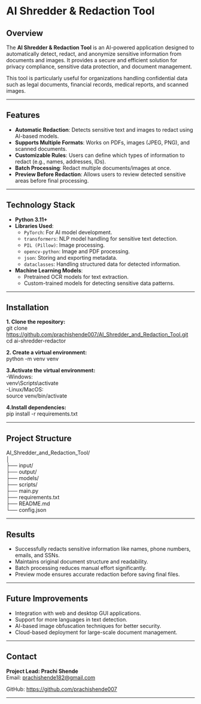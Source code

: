 # AI Shredder & Redaction Tool

## Overview
The **AI Shredder & Redaction Tool** is an AI-powered application designed to automatically detect, redact, and anonymize sensitive information from documents and images. It provides a secure and efficient solution for privacy compliance, sensitive data protection, and document management.

This tool is particularly useful for organizations handling confidential data such as legal documents, financial records, medical reports, and scanned images.  

---

## Features
- **Automatic Redaction**: Detects sensitive text and images to redact using AI-based models.
- **Supports Multiple Formats**: Works on PDFs, images (JPEG, PNG), and scanned documents.
- **Customizable Rules**: Users can define which types of information to redact (e.g., names, addresses, IDs).
- **Batch Processing**: Redact multiple documents/images at once.
- **Preview Before Redaction**: Allows users to review detected sensitive areas before final processing.

---

## Technology Stack
- **Python 3.11+**
- **Libraries Used**:
  - `PyTorch`: For AI model development.
  - `transformers`: NLP model handling for sensitive text detection.
  - `PIL (Pillow)`: Image processing.
  - `opencv-python`: Image and PDF processing.
  - `json`: Storing and exporting metadata.
  - `dataclasses`: Handling structured data for detected information.
- **Machine Learning Models**:
  - Pretrained OCR models for text extraction.
  - Custom-trained models for detecting sensitive data patterns.

---

## Installation

**1. Clone the repository:**<br>
git clone https://github.com/prachishende007/AI_Shredder_and_Redaction_Tool.git<br>
cd ai-shredder-redactor<br>


**2. Create a virtual environment:**<br>
python -m venv venv


**3.Activate the virtual environment:**<br>
-Windows:<br>
  venv\Scripts\activate<br>
-Linux/MacOS:<br>
  source venv/bin/activate<br>

**4.Install dependencies:**<br>
pip install -r requirements.txt

---

## Project Structure
  AI_Shredder_and_Redaction_Tool/<br>
  │<br>
  ├── input/              <br>
  ├── output/             <br>
  ├── models/             <br>
  ├── scripts/            <br>
  ├── main.py             <br>
  ├── requirements.txt    <br>
  ├── README.md           <br>
  └── config.json         <br>

---

## Results

- Successfully redacts sensitive information like names, phone numbers, emails, and SSNs.
- Maintains original document structure and readability.
- Batch processing reduces manual effort significantly.
- Preview mode ensures accurate redaction before saving final files.

---

## Future Improvements

- Integration with web and desktop GUI applications.
- Support for more languages in text detection.
- AI-based image obfuscation techniques for better security.
- Cloud-based deployment for large-scale document management.

---

## Contact

**Project Lead: Prachi Shende**<br>
Email: prachishende182@gmail.com

GitHub: https://github.com/prachishende007

---
